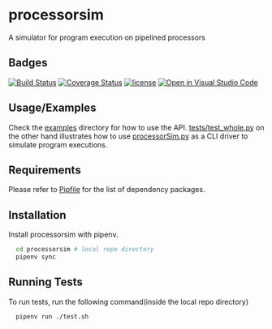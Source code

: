 
# processorsim

A simulator for program execution on pipelined processors


## Badges

[![Build Status](https://app.travis-ci.com/MSK61/processorsim.svg?branch=master)](https://app.travis-ci.com/MSK61/processorsim)
[![Coverage Status](https://coveralls.io/repos/github/MSK61/processorsim/badge.svg?branch=master)](https://coveralls.io/github/MSK61/processorsim?branch=master)
[![license](https://img.shields.io/github/license/MSK61/processorsim)](https://www.gnu.org/licenses/lgpl-3.0)
[![Open in Visual Studio Code](https://open.vscode.dev/badges/open-in-vscode.svg)](https://open.vscode.dev/MSK61/processorsim)


## Usage/Examples

Check the [examples](examples) directory for how to use the API. [tests/test_whole.py](tests/test_whole.py) on the other hand illustrates how to use [processorSim.py](src/processorSim.py) as a CLI driver to simulate program executions.


## Requirements

Please refer to [Pipfile](Pipfile) for the list of dependency packages.
## Installation

Install processorsim with pipenv.

```bash
  cd processorsim # local repo directory
  pipenv sync
```

## Running Tests

To run tests, run the following command(inside the local repo directory)

```bash
  pipenv run ./test.sh
```
